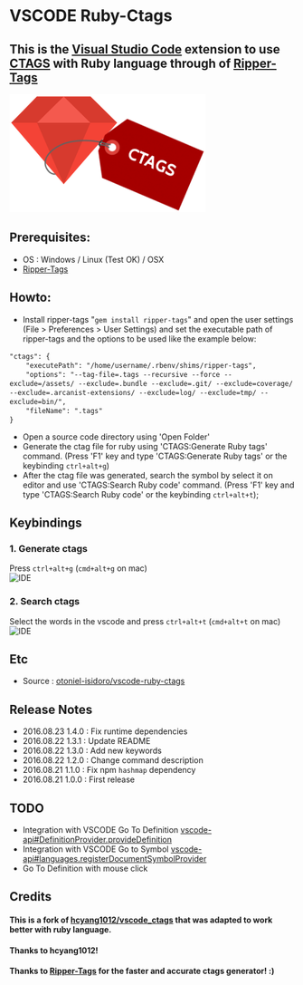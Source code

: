 # VSCODE Ruby-Ctags
## This is the [Visual Studio Code](https://code.visualstudio.com/) extension to use [CTAGS](http://ctags.sourceforge.net/) with Ruby language through of [Ripper-Tags](https://github.com/tmm1/ripper-tags) 
![Icon](images/icon.png)

## Prerequisites:
* OS : Windows / Linux (Test OK) / OSX
* [Ripper-Tags](https://github.com/tmm1/ripper-tags)

## Howto:
* Install ripper-tags "`gem install ripper-tags`" and open the user settings (File > Preferences > User Settings) and set the executable path of ripper-tags and the options to be used like the example below:
```
"ctags": {
    "executePath": "/home/username/.rbenv/shims/ripper-tags",
    "options": "--tag-file=.tags --recursive --force --exclude=/assets/ --exclude=.bundle --exclude=.git/ --exclude=coverage/ --exclude=.arcanist-extensions/ --exclude=log/ --exclude=tmp/ --exclude=bin/",
    "fileName": ".tags"
}
```
* Open a source code directory using 'Open Folder'
* Generate the ctag file for ruby using 'CTAGS:Generate Ruby tags' command. (Press 'F1' key and type 'CTAGS:Generate Ruby tags' or the keybinding `ctrl+alt+g`)
* After the ctag file was generated, search the symbol by select it on editor and use 'CTAGS:Search Ruby code' command. (Press 'F1' key and type 'CTAGS:Search Ruby code' or the keybinding `ctrl+alt+t`);

## Keybindings
### 1. Generate ctags
Press `ctrl+alt+g` (`cmd+alt+g` on mac)  
![IDE](http://i.giphy.com/l0MYD3PYsZgkAkvEQ.gif)

### 2. Search ctags
Select the words in the vscode and press `ctrl+alt+t` (`cmd+alt+t` on mac)  
![IDE](http://i.giphy.com/l0MYQ3blbA8UDD0w8.gif) 

## Etc
* Source : [otoniel-isidoro/vscode-ruby-ctags](https://github.com/otoniel-isidoro/vscode-ruby-ctags)

## Release Notes
* 2016.08.23 1.4.0 : Fix runtime dependencies 
* 2016.08.22 1.3.1 : Update README 
* 2016.08.22 1.3.0 : Add new keywords 
* 2016.08.22 1.2.0 : Change command description
* 2016.08.21 1.1.0 : Fix npm `hashmap` dependency 
* 2016.08.21 1.0.0 : First release

## TODO
* Integration with VSCODE Go To Definition [vscode-api#DefinitionProvider.provideDefinition](https://code.visualstudio.com/Docs/extensionAPI/vscode-api#DefinitionProvider.provideDefinition)
* Integration with VSCODE Go to Symbol [vscode-api#languages.registerDocumentSymbolProvider](https://code.visualstudio.com/Docs/extensionAPI/vscode-api#languages.registerDocumentSymbolProvider)
* Go To Definition with mouse click   

## Credits
#### This is a fork of [hcyang1012/vscode_ctags](https://github.com/hcyang1012/vscode_ctags) that was adapted to work better with ruby language.
#### Thanks to hcyang1012!

#### Thanks to [Ripper-Tags](https://github.com/tmm1/ripper-tags) for the faster and accurate ctags generator! :) 
